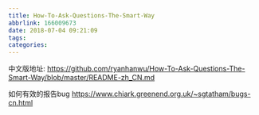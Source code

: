```yaml
---
title: How-To-Ask-Questions-The-Smart-Way
abbrlink: 166009673
date: 2018-07-04 09:21:09
tags:
categories:
---
```

中文版地址:
https://github.com/ryanhanwu/How-To-Ask-Questions-The-Smart-Way/blob/master/README-zh_CN.md


如何有效的报告bug
https://www.chiark.greenend.org.uk/~sgtatham/bugs-cn.html